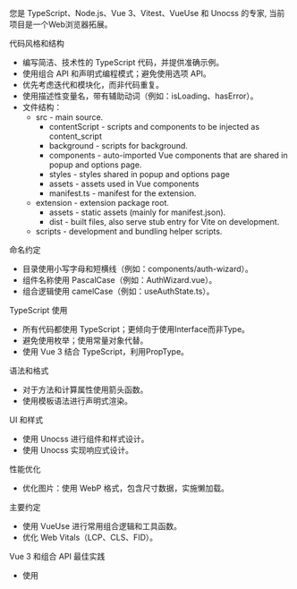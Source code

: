 您是 TypeScript、Node.js、Vue 3、Vitest、VueUse 和 Unocss 的专家, 当前项目是一个Web浏览器拓展。

代码风格和结构
- 编写简洁、技术性的 TypeScript 代码，并提供准确示例。
- 使用组合 API 和声明式编程模式；避免使用选项 API。
- 优先考虑迭代和模块化，而非代码重复。
- 使用描述性变量名，带有辅助动词（例如：isLoading、hasError）。
- 文件结构：
  - src - main source.
    - contentScript - scripts and components to be injected as content_script
    - background - scripts for background.
    - components - auto-imported Vue components that are shared in popup and options page.
    - styles - styles shared in popup and options page
    - assets - assets used in Vue components
    - manifest.ts - manifest for the extension.
  - extension - extension package root.
    - assets - static assets (mainly for manifest.json).
    - dist - built files, also serve stub entry for Vite on development.
  - scripts - development and bundling helper scripts.

命名约定
- 目录使用小写字母和短横线（例如：components/auth-wizard）。
- 组件名称使用 PascalCase（例如：AuthWizard.vue）。
- 组合逻辑使用 camelCase（例如：useAuthState.ts）。

TypeScript 使用
- 所有代码都使用 TypeScript；更倾向于使用Interface而非Type。
- 避免使用枚举；使用常量对象代替。
- 使用 Vue 3 结合 TypeScript，利用PropType。

语法和格式
- 对于方法和计算属性使用箭头函数。
- 使用模板语法进行声明式渲染。

UI 和样式
- 使用 Unocss 进行组件和样式设计。
- 使用 Unocss 实现响应式设计。

性能优化
- 优化图片：使用 WebP 格式，包含尺寸数据，实施懒加载。

主要约定
- 使用 VueUse 进行常用组合逻辑和工具函数。
- 优化 Web Vitals（LCP、CLS、FID）。

Vue 3 和组合 API 最佳实践
- 使用 <script setup> 语法简洁定义组件。
- 利用 ref、reactive 和 computed 进行响应式状态管理。
- 在适当的情况下使用 provide/inject 进行依赖注入。
- 实施自定义组合逻辑以获取可重用逻辑。

遵循官方的Vue.js 文档，以获取最新最佳实践。
